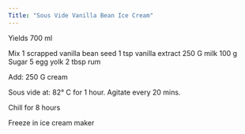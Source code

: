 ```yaml
---
Title: "Sous Vide Vanilla Bean Ice Cream"
---
```


Yields 700 ml

Mix
1 scrapped vanilla bean seed
1 tsp vanilla extract
250 G milk
100 g Sugar
5 egg yolk
2 tbsp rum

Add:
250 G cream

Sous vide at:
82° C for 1 hour. Agitate every 20 mins. 

Chill for 8 hours

Freeze in ice cream maker
